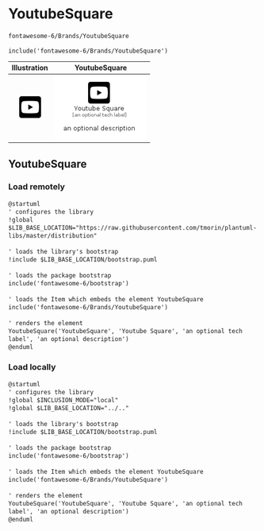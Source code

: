 # YoutubeSquare


```text
fontawesome-6/Brands/YoutubeSquare
```

```text
include('fontawesome-6/Brands/YoutubeSquare')
```



| Illustration | YoutubeSquare |
| :---: | :---: |
| ![illustration for Illustration](../../fontawesome-6/Brands/YoutubeSquare.png) | ![illustration for YoutubeSquare](../../fontawesome-6/Brands/YoutubeSquare.Local.png) |




## YoutubeSquare

### Load remotely
```plantuml
@startuml
' configures the library
!global $LIB_BASE_LOCATION="https://raw.githubusercontent.com/tmorin/plantuml-libs/master/distribution"

' loads the library's bootstrap
!include $LIB_BASE_LOCATION/bootstrap.puml

' loads the package bootstrap
include('fontawesome-6/bootstrap')

' loads the Item which embeds the element YoutubeSquare
include('fontawesome-6/Brands/YoutubeSquare')

' renders the element
YoutubeSquare('YoutubeSquare', 'Youtube Square', 'an optional tech label', 'an optional description')
@enduml
```

### Load locally
```plantuml
@startuml
' configures the library
!global $INCLUSION_MODE="local"
!global $LIB_BASE_LOCATION="../.."

' loads the library's bootstrap
!include $LIB_BASE_LOCATION/bootstrap.puml

' loads the package bootstrap
include('fontawesome-6/bootstrap')

' loads the Item which embeds the element YoutubeSquare
include('fontawesome-6/Brands/YoutubeSquare')

' renders the element
YoutubeSquare('YoutubeSquare', 'Youtube Square', 'an optional tech label', 'an optional description')
@enduml
```

